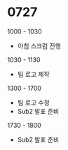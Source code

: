 # 0727

1000 - 1030

- 아침 스크럼 진행

1030 - 1130

- 팀 로고 제작

1300 - 1700

- 팀 로고 수정
- Sub2 발표 준비

1730 - 1800

- Sub2 발표 준비

